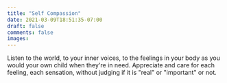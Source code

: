 ```yaml
---
title: "Self Compassion"
date: 2021-03-09T18:51:35-07:00
draft: false
comments: false
images:
---
```


Listen to the world, to your inner voices, to the feelings in your body as you would your own child when they're in need. Appreciate and care for each feeling, each sensation, without judging if it is "real" or "important" or not.
